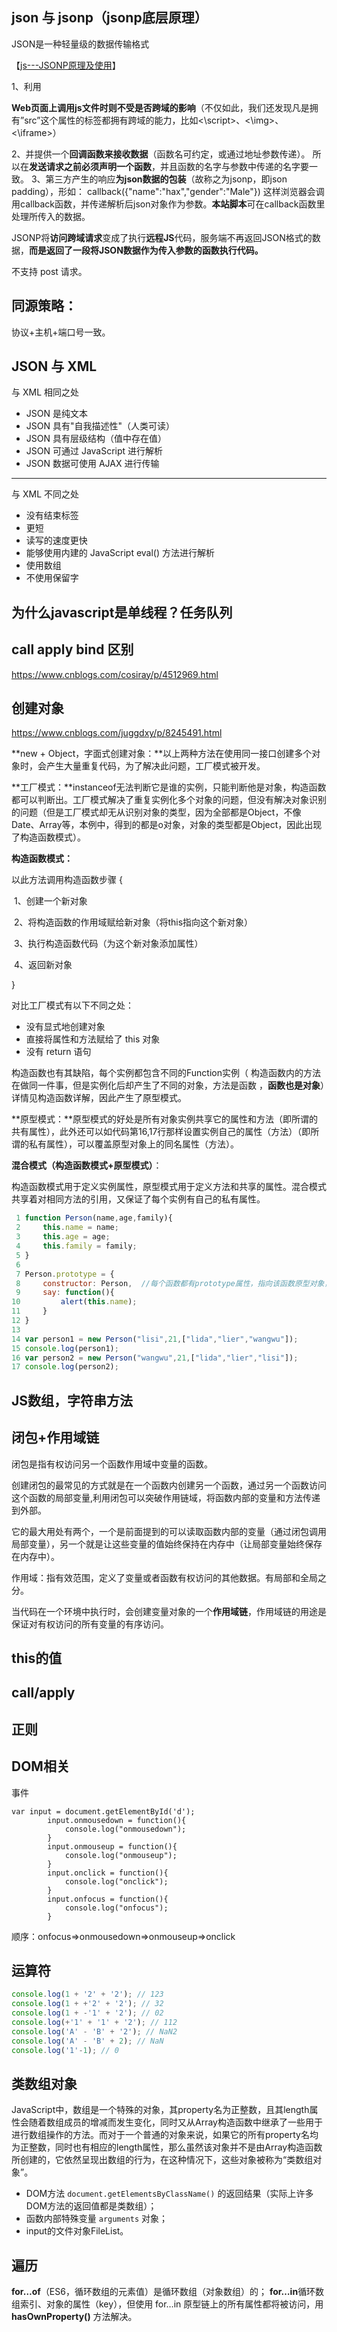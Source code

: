 ## json 与 jsonp（jsonp底层原理）

JSON是一种轻量级的数据传输格式

【[js---JSONP原理及使用](https://www.cnblogs.com/lanyueff/p/7771075.html)】

1、利用<script>标签没有跨域限制的“漏洞”（历史遗迹啊）来达到与第三方通讯的目的。当需要通讯时，本站脚本创建一个<script>元素，地址指向第三方的API网址，形如： 

<script src="http://www.example.net/api?param1=1&param2=2"></script> 
**Web页面上调用js文件时则不受是否跨域的影响**（不仅如此，我们还发现凡是拥有”src”这个属性的标签都拥有跨域的能力，比如<\script>、<\img>、<\iframe>）

2、并提供一个**回调函数来接收数据**（函数名可约定，或通过地址参数传递）。 所以在**发送请求之前必须声明一个函数**，并且函数的名字与参数中传递的名字要一致。
3、第三方产生的响应**为json数据的包装**（故称之为jsonp，即json padding），形如： 
callback({"name":"hax","gender":"Male"}) 
这样浏览器会调用callback函数，并传递解析后json对象作为参数。**本站脚本**可在callback函数里处理所传入的数据。

JSONP将**访问跨域请求**变成了执行**远程JS**代码，服务端不再返回JSON格式的数据，**而是返回了一段将JSON数据作为传入参数的函数执行代码。**

不支持 post 请求。

## 同源策略：

协议+主机+端口号一致。

## JSON 与 XML

与 XML 相同之处

- JSON 是纯文本
- JSON 具有"自我描述性"（人类可读）
- JSON 具有层级结构（值中存在值）
- JSON 可通过 JavaScript 进行解析
- JSON 数据可使用 AJAX 进行传输

------

与 XML 不同之处

- 没有结束标签
- 更短
- 读写的速度更快
- 能够使用内建的 JavaScript eval() 方法进行解析
- 使用数组
- 不使用保留字

## 为什么javascript是单线程？**任务队列**

## call apply bind 区别

https://www.cnblogs.com/cosiray/p/4512969.html

## 创建对象

https://www.cnblogs.com/juggdxy/p/8245491.html

**new + Object，字面式创建对象：**以上两种方法在使用同一接口创建多个对象时，会产生大量重复代码，为了解决此问题，工厂模式被开发。

**工厂模式：**instanceof无法判断它是谁的实例，只能判断他是对象，构造函数都可以判断出。工厂模式解决了重复实例化多个对象的问题，但没有解决对象识别的问题（但是工厂模式却无从识别对象的类型，因为全部都是Object，不像Date、Array等，本例中，得到的都是o对象，对象的类型都是Object，因此出现了构造函数模式）。

**构造函数模式：**

以此方法调用构造函数步骤 {

​	1、创建一个新对象

​	2、将构造函数的作用域赋给新对象（将this指向这个新对象）

​	3、执行构造函数代码（为这个新对象添加属性）

​	4、返回新对象

}

对比工厂模式有以下不同之处：

- 没有显式地创建对象
- 直接将属性和方法赋给了 this 对象
- 没有 return 语句

构造函数也有其缺陷，每个实例都包含不同的Function实例（ 构造函数内的方法在做同一件事，但是实例化后却产生了不同的对象，方法是函数 ，**函数也是对象**）详情见构造函数详解，因此产生了原型模式。

**原型模式：**原型模式的好处是所有对象实例共享它的属性和方法（即所谓的共有属性），此外还可以如代码第16,17行那样设置实例自己的属性（方法）（即所谓的私有属性），可以覆盖原型对象上的同名属性（方法）。

**混合模式（构造函数模式+原型模式）**：

构造函数模式用于定义实例属性，原型模式用于定义方法和共享的属性。混合模式共享着对相同方法的引用，又保证了每个实例有自己的私有属性。

```js
 1 function Person(name,age,family){
 2     this.name = name;
 3     this.age = age;
 4     this.family = family;
 5 }
 6 
 7 Person.prototype = {
 8     constructor: Person,  //每个函数都有prototype属性，指向该函数原型对象，原型对象都有constructor属性，这是一个指向prototype属性所在函数的指针
 9     say: function(){
10         alert(this.name);
11     }
12 }
13 
14 var person1 = new Person("lisi",21,["lida","lier","wangwu"]);
15 console.log(person1);
16 var person2 = new Person("wangwu",21,["lida","lier","lisi"]);
17 console.log(person2);
```

## JS数组，字符串方法

## 闭包+作用域链

闭包是指有权访问另一个函数作用域中变量的函数。

创建闭包的最常见的方式就是在一个函数内创建另一个函数，通过另一个函数访问这个函数的局部变量,利用闭包可以突破作用链域，将函数内部的变量和方法传递到外部。

它的最大用处有两个，一个是前面提到的可以读取函数内部的变量（通过闭包调用局部变量），另一个就是让这些变量的值始终保持在内存中（让局部变量始终保存在内存中）。

作用域：指有效范围，定义了变量或者函数有权访问的其他数据。有局部和全局之分。

当代码在一个环境中执行时，会创建变量对象的一个**作用域链**，作用域链的用途是保证对有权访问的所有变量的有序访问。

## this的值

## call/apply

## 正则

## DOM相关

事件

```JS
var input = document.getElementById('d');
        input.onmousedown = function(){
            console.log("onmousedown");
        }
        input.onmouseup = function(){
            console.log("onmouseup");
        }
        input.onclick = function(){
            console.log("onclick");
        }
        input.onfocus = function(){
            console.log("onfocus");
        }
```

顺序：onfocus=>onmousedown=>onmouseup=>onclick

## 运算符

```js
console.log(1 + '2' + '2'); // 123
console.log(1 + +'2' + '2'); // 32
console.log(1 + -'1' + '2'); // 02
console.log(+'1' + '1' + '2'); // 112
console.log('A' - 'B' + '2'); // NaN2
console.log('A' - 'B' + 2); // NaN
console.log('1'-1); // 0
```

## 类数组对象

JavaScript中，数组是一个特殊的对象，其property名为正整数，且其length属性会随着数组成员的增减而发生变化，同时又从Array构造函数中继承了一些用于进行数组操作的方法。而对于一个普通的对象来说，如果它的所有property名均为正整数，同时也有相应的length属性，那么虽然该对象并不是由Array构造函数所创建的，它依然呈现出数组的行为，在这种情况下，这些对象被称为“类数组对象”。

- DOM方法 `document.getElementsByClassName()` 的返回结果（实际上许多DOM方法的返回值都是类数组）；
- 函数内部特殊变量 `arguments` 对象；
- input的文件对象FileList。

## 遍历

**for…of**（ES6，循环数组的元素值）是循环数组（对象数组）的；
        **for…in**循环数组索引、对象的属性（key），但使用 for…in 原型链上的所有属性都将被访问，用 **hasOwnProperty()** 方法解决。